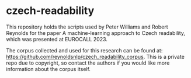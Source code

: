 # czech-readability
This repository holds the scripts used by Peter Williams and Robert Reynolds for the paper A machine-learning approach to Czech readability, which was presented at EUROCALL 2023.

The corpus collected and used for this research can be found at: https://github.com/reynoldsnlp/czech_readability_corpus. This is a private repo due to copyright, so contact the authors if you would like more information about the corpus itself.